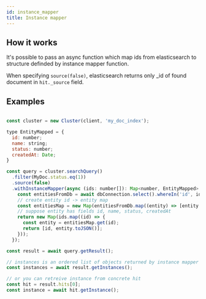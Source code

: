 ```yaml
---
id: instance_mapper
title: Instance mapper
---
```


## How it works

It's possible to pass an async function which map ids from elasticsearch to structure definded by instance mapper function.

When specifying `source(false)`, elasticsearch returns only _id of found document in `hit._source` field.

## Examples

```javascript

const cluster = new Cluster(client, 'my_doc_index');

type EntityMapped = {
  id: number;
  name: string;
  status: number;
  createdAt: Date;
}

const query = cluster.searchQuery()
  .filter(MyDoc.status.eq(1))
  .source(false)
  .withInstanceMapper(async (ids: number[]): Map<number, EntityMapped> => {
    const entitiesFromDb = await dbConnection.select().whereIn('id', ids);
    // create entity id -> entity map
    const entitiesMap = new Map(entitiesFromDb.map((entity) => [entity.id, entity]));
    // suppose entity has fields id, name, status, createdAt
    return new Map(ids.map((id) => {
      const entity = entitiesMap.get(id);
      return [id, entity.toJSON()];
    }));
  });

const result = await query.getResult();

// instances is an ordered list of objects returned by instance mapper
const instances = await result.getInstances();

// or you can retreive instance from concrete hit
const hit = result.hits[0];
const instance = await hit.getInstance();
```